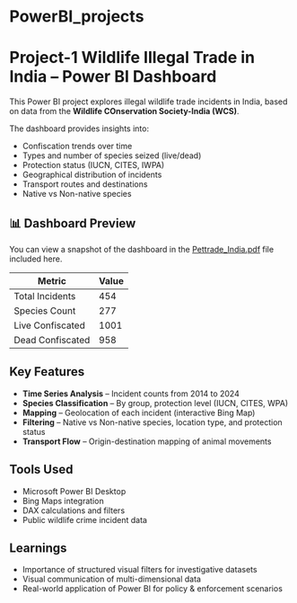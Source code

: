 # PowerBI_projects
# Project-1 Wildlife Illegal Trade in India – Power BI Dashboard

This Power BI project explores illegal wildlife trade incidents in India, based on data from the **Wildlife COnservation Society-India (WCS)**.

The dashboard provides insights into:
- Confiscation trends over time
- Types and number of species seized (live/dead)
- Protection status (IUCN, CITES, IWPA)
- Geographical distribution of incidents
- Transport routes and destinations
- Native vs Non-native species

## 📊 Dashboard Preview

You can view a snapshot of the dashboard in the [Pettrade_India.pdf](https://github.com/senguptashruti/PowerBI_projects/blob/main/Pettrade_India.pdf) file included here.

| Metric | Value |
|--------|-------|
| Total Incidents | 454 |
| Species Count   | 277 |
| Live Confiscated | 1001 |
| Dead Confiscated | 958 |


## Key Features

- **Time Series Analysis** – Incident counts from 2014 to 2024
- **Species Classification** – By group, protection level (IUCN, CITES, WPA)
- **Mapping** – Geolocation of each incident (interactive Bing Map)
- **Filtering** – Native vs Non-native species, location type, and protection status
- **Transport Flow** – Origin-destination mapping of animal movements

## Tools Used

- Microsoft Power BI Desktop  
- Bing Maps integration  
- DAX calculations and filters  
- Public wildlife crime incident data

## Learnings

- Importance of structured visual filters for investigative datasets  
- Visual communication of multi-dimensional data  
- Real-world application of Power BI for policy & enforcement scenarios
